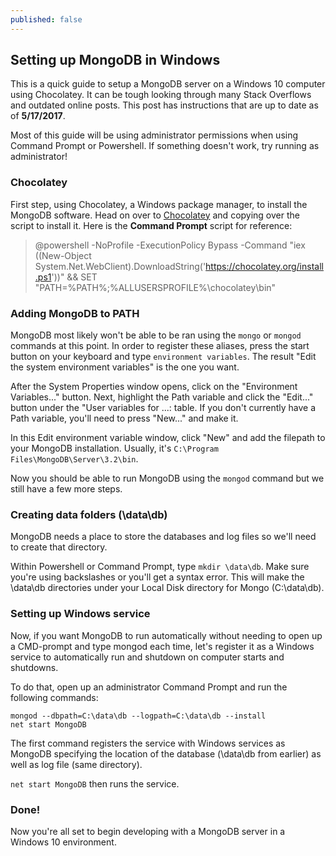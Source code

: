 ```yaml
---
published: false
---
```

## Setting up MongoDB in Windows

This is a quick guide to setup a MongoDB server on a Windows 10 computer using Chocolatey. It can be tough looking through many Stack Overflows and outdated online posts. This post has instructions that are up to date as of **5/17/2017**.

Most of this guide will be using administrator permissions when using Command Prompt or Powershell. If something doesn't work, try running as administrator!

### Chocolatey

First step, using Chocolatey, a Windows package manager, to install the MongoDB software. Head on over to [Chocolatey](https://chocolatey.org/install) and copying over the script to install it. Here is the **Command Prompt** script for reference:

> @powershell -NoProfile -ExecutionPolicy Bypass -Command "iex ((New-Object System.Net.WebClient).DownloadString('https://chocolatey.org/install.ps1'))" && SET "PATH=%PATH%;%ALLUSERSPROFILE%\chocolatey\bin"

### Adding MongoDB to PATH

MongoDB most likely won't be able to be ran using the `mongo` or `mongod` commands at this point. In order to register these aliases, press the start button on your keyboard and type `environment variables`. The result "Edit the system environment variables" is the one you want.

After the System Properties window opens, click on the "Environment Variables..." button. Next, highlight the Path variable and click the "Edit..." button under the "User variables for ...: table. If you don't currently have a Path variable, you'll need to press "New..." and make it.

In this Edit environment variable window, click "New" and add the filepath to your MongoDB installation. Usually, it's `C:\Program Files\MongoDB\Server\3.2\bin`.

Now you should be able to run MongoDB using the `mongod` command but we still have a few more steps.

### Creating data folders (\data\db)

MongoDB needs a place to store the databases and log files so we'll need to create that directory.

Within Powershell or Command Prompt, type `mkdir \data\db`. Make sure you're using backslashes or you'll get a syntax error. This will make the \data\db directories under your Local Disk directory for Mongo (C:\data\db).

### Setting up Windows service

Now, if you want MongoDB to run automatically without needing to open up a CMD-prompt and type mongod each time, let's register it as a Windows service to automatically run and shutdown on computer starts and shutdowns.

To do that, open up an administrator Command Prompt and run the following commands:

```
mongod --dbpath=C:\data\db --logpath=C:\data\db --install
net start MongoDB
```

The first command registers the service with Windows services as MongoDB specifying the location of the database (\data\db from earlier) as well as log file (same directory).

`net start MongoDB` then runs the service.

### Done!

Now you're all set to begin developing with a MongoDB server in a Windows 10 environment.

